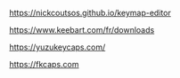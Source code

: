 https://nickcoutsos.github.io/keymap-editor

https://www.keebart.com/fr/downloads

https://yuzukeycaps.com/

https://fkcaps.com
